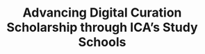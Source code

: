 ---
abstract: null
creators:
- Chaterera-Zambuko, Forget
date: null
document_url: https://services.phaidra.univie.ac.at/api/object/o:1424690/download
grand_parent: iPRES
institutions:
- Sorbonne University Abu Dhabi
keywords: []
landing_page_url: https://phaidra.univie.ac.at/o:1424690
language: eng
layout: publication
license: All rights reserved
notes_url: null
parent: iPRES 2021
publication_type: lightning talk
size: 70480
slides_url: null
source_name: iPRES
stream_url: null
title: Advancing Digital Curation Scholarship through ICA’s Study Schools
year: 2021
---